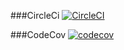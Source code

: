 ###CircleCi
[![CircleCI](https://circleci.com/gh/dmichald/recipe.svg?style=svg)](https://circleci.com/gh/dmichald/recipe)

###CodeCov
[![codecov](https://codecov.io/gh/dmichald/recipe/branch/master/graph/badge.svg)](https://codecov.io/gh/dmichald/recipe)